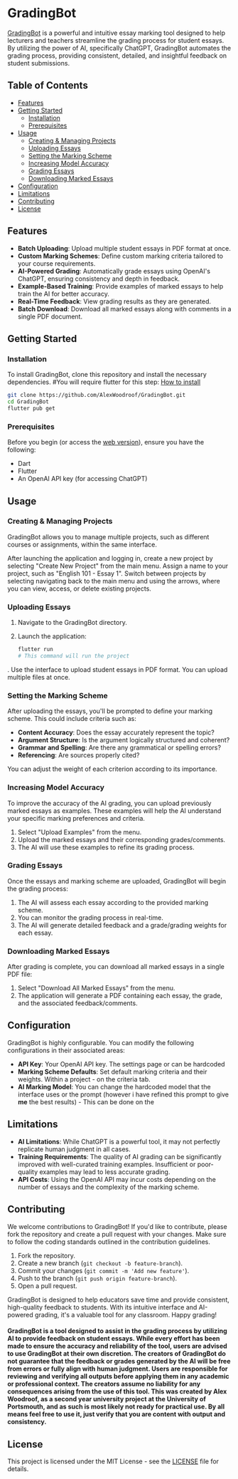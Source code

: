 # GradingBot

[GradingBot](https://automated-marking-tool.web.app/) is a powerful and intuitive essay marking tool designed to help lecturers and teachers streamline the grading process for student essays. By utilizing the power of AI, specifically ChatGPT, GradingBot automates the grading process, providing consistent, detailed, and insightful feedback on student submissions.

## Table of Contents

- [Features](#features)
- [Getting Started](#getting-started)
  - [Installation](#installation)
  - [Prerequisites](#prerequisites)
- [Usage](#usage)
  - [Creating & Managing Projects](#creating-&-managing-projects)
  - [Uploading Essays](#uploading-essays)
  - [Setting the Marking Scheme](#setting-the-marking-scheme)
  - [Increasing Model Accuracy](#increasing-model-accuracy)
  - [Grading Essays](#grading-essays)
  - [Downloading Marked Essays](#downloading-marked-essays)
- [Configuration](#configuration)
- [Limitations](#limitations)
- [Contributing](#contributing)
- [License](#license)

## Features

- **Batch Uploading**: Upload multiple student essays in PDF format at once.
- **Custom Marking Schemes**: Define custom marking criteria tailored to your course requirements.
- **AI-Powered Grading**: Automatically grade essays using OpenAI's ChatGPT, ensuring consistency and depth in feedback.
- **Example-Based Training**: Provide examples of marked essays to help train the AI for better accuracy.
- **Real-Time Feedback**: View grading results as they are generated.
- **Batch Download**: Download all marked essays along with comments in a single PDF document.

## Getting Started

### Installation

To install GradingBot, clone this repository and install the necessary dependencies.
#You will require flutter for this step: [How to install](https://www.geeksforgeeks.org/how-to-install-flutter-on-visual-studio-code/)

```bash
git clone https://github.com/AlexWoodroof/GradingBot.git
cd GradingBot
flutter pub get
```

### Prerequisites

Before you begin (or access the [web version](https://automated-marking-tool.web.app/)), ensure you have the following:

- Dart
- Flutter
- An OpenAI API key (for accessing ChatGPT)

## Usage

### Creating & Managing Projects
GradingBot allows you to manage multiple projects, such as different courses or assignments, within the same interface.

After launching the application and logging in, create a new project by selecting "Create New Project" from the main menu.
Assign a name to your project, such as "English 101 - Essay 1".
Switch between projects by selecting navigating back to the main menu and using the arrows, where you can view, access, or delete existing projects.

### Uploading Essays

1. Navigate to the GradingBot directory.
2. Launch the application:
   
    ```bash
    flutter run
    # This command will run the project
    ```
. Use the interface to upload student essays in PDF format. You can upload multiple files at once.

### Setting the Marking Scheme

After uploading the essays, you'll be prompted to define your marking scheme. This could include criteria such as:

- **Content Accuracy**: Does the essay accurately represent the topic?
- **Argument Structure**: Is the argument logically structured and coherent?
- **Grammar and Spelling**: Are there any grammatical or spelling errors?
- **Referencing**: Are sources properly cited?

You can adjust the weight of each criterion according to its importance.

### Increasing Model Accuracy

To improve the accuracy of the AI grading, you can upload previously marked essays as examples. These examples will help the AI understand your specific marking preferences and criteria.

1. Select "Upload Examples" from the menu.
2. Upload the marked essays and their corresponding grades/comments.
3. The AI will use these examples to refine its grading process.

### Grading Essays

Once the essays and marking scheme are uploaded, GradingBot will begin the grading process:

1. The AI will assess each essay according to the provided marking scheme.
2. You can monitor the grading process in real-time.
3. The AI will generate detailed feedback and a grade/grading weights for each essay.

### Downloading Marked Essays

After grading is complete, you can download all marked essays in a single PDF file:

1. Select "Download All Marked Essays" from the menu.
2. The application will generate a PDF containing each essay, the grade, and the associated feedback/comments.

## Configuration

GradingBot is highly configurable. You can modify the following configurations in their associated areas:

- **API Key**: Your OpenAI API key. The settings page or can be hardcoded
- **Marking Scheme Defaults**: Set default marking criteria and their weights. Within a project - on the criteria tab.
- **AI Marking Model**: You can change the hardcoded model that the interface uses or the prompt (however i have refined this prompt to give **me** the best results) - This can be done on the  

## Limitations

- **AI Limitations**: While ChatGPT is a powerful tool, it may not perfectly replicate human judgment in all cases.
- **Training Requirements**: The quality of AI grading can be significantly improved with well-curated training examples. Insufficient or poor-quality examples may lead to less accurate grading.
- **API Costs**: Using the OpenAI API may incur costs depending on the number of essays and the complexity of the marking scheme.

## Contributing

We welcome contributions to GradingBot! If you'd like to contribute, please fork the repository and create a pull request with your changes. Make sure to follow the coding standards outlined in the contribution guidelines.

1. Fork the repository.
2. Create a new branch (`git checkout -b feature-branch`).
3. Commit your changes (`git commit -m 'Add new feature'`).
4. Push to the branch (`git push origin feature-branch`).
5. Open a pull request.

GradingBot is designed to help educators save time and provide consistent, high-quality feedback to students. With its intuitive interface and AI-powered grading, it's a valuable tool for any classroom. Happy grading!

#### GradingBot is a tool designed to assist in the grading process by utilizing AI to provide feedback on student essays. While every effort has been made to ensure the accuracy and reliability of the tool, users are advised to use GradingBot at their own discretion. The creators of GradingBot do not guarantee that the feedback or grades generated by the AI will be free from errors or fully align with human judgment. Users are responsible for reviewing and verifying all outputs before applying them in any academic or professional context. The creators assume no liability for any consequences arising from the use of this tool. This was created by Alex Woodroof, as a second year university project at the University of Portsmouth, and as such is most likely not ready for practical use. By all means feel free to use it, just verify that you are content with output and consistency.

## License

This project is licensed under the MIT License - see the [LICENSE](LICENSE) file for details.
